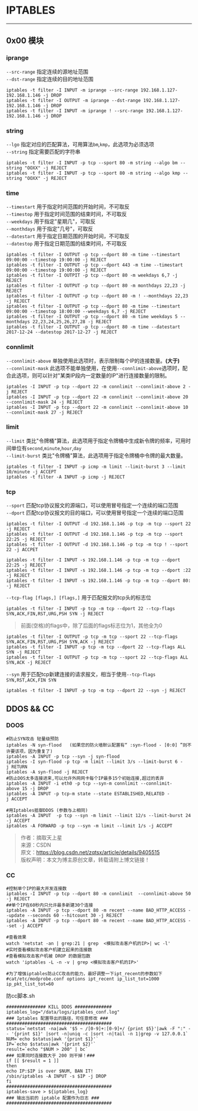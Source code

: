 # IPTABLES

---

## 0x00 模块

### iprange

`--src-range` 指定连续的源地址范围  
`--dst-range` 指定连续的目的地址范围

`iptables -t filter -I INPUT -m iprange --src-range 192.168.1.127-192.168.1.146 -j DROP`  
`iptables -t filter -I OUTPUT -m iprange --dst-range 192.168.1.127-192.168.1.146 -j DROP`  
`iptables -t filter -I INPUT -m iprange ! --src-range 192.168.1.127-192.168.1.146 -j DROP`  

### string

`--lgo` 指定对应的匹配算法，可用算法`bm`,`kmp`，此选项为必须选项  
`--string` 指定需要匹配的字符串  

`iptables -t filter -I INPUT -p tcp --sport 80 -m string --algo bm --string "OOXX" -j REJECT`  
`iptables -t filter -I INPUT -p tcp --sport 80 -m string --algo kmp --string "OOXX" -j REJECT`  

### time

`--timestart` 用于指定时间范围的开始时间，不可取反  
`--timestop` 用于指定时间范围的结束时间，不可取反  
`--weekdays` 用于指定"星期几"，可取反  
`--monthdays` 用于指定"几号"，可取反  
`--datestart` 用于指定日期范围的开始时间，不可取反  
`--datestop` 用于指定日期范围的结束时间，不可取反  

`iptables -t filter -I OUTPUT -p tcp --dport 80 -m time --timestart 09:00:00 --timestop 19:00:00 -j REJECT`  
`iptables -t filter -I OUTPUT -p tcp --dport 443 -m time --timestart 09:00:00 --timestop 19:00:00 -j REJECT`  
`iptables -t filter -I OUTPIT -p tcp --dport 80 -m weekdays 6,7 -j REJECT`  
`iptables -t filter -I OUTPUT -p tcp --dport 80 -m monthdays 22,23 -j REJECT`  
`iptables -t filter -I OUTPUT -p tcp --dport 80 -m ! --monthdays 22,23 -j REJECT`  
`iptables -t filter -I OUTPUT -p tcp --dport 80 -m time --timestart 09:00:00 --timestop 18:00:00 --weekdays 6,7 -j REJECT`  
`iptables -t filter -I OUTPUT -p tcp --dport 80 -m time weekdays 5 --monthdays 22,23,24,25,26,27,28 -j REJECT`  
`iptables -t filter -I OUTPUT -p tcp --dport 80 -m time --datestart 2017-12-24 --datestop 2017-12-27 -j REJECT`  

### connlimit

`--connlimit-above` 单独使用此选项时，表示限制每个IP的连接数量。**(大于)**  
`--connlimit-mask` 此选项不能单独使用，在使用`--connlimit-above`选项时，配合此选项，则可以针对"某类IP段内一定数量的IP"进行连接数量的限制。

`iptables -I INPUT -p tcp --dport 22 -m connlimit --connlimit-above 2 -j REJECT`  
`iptables -I INPUT -p tcp --dport 22 -m connlimit --connlimit-above 20 --connlimit-mask 24 -j REJECT`  
`iptables -I INPUT -p tcp --dport 22 -m connlimit --connlimit-above 10 --connlimit-mask 27 -j REJECT`  

### limit

`--limit` 类比"令牌桶"算法，此选项用于指定令牌桶中生成新令牌的频率，可用时间单位有`second`,`minute`,`hour`,`day`  
`--limit-burst` 类比"令牌桶"算法，此选项用于指定令牌桶中令牌的最大数量。  

`iptables -t filter -I INPUT -p icmp -m limit --limit-burst 3 --limit 10/minute -j ACCEPT`  
`iptables -t filter -A INPUT -p icmp -j REJECT`  

### tcp

`--sport` 匹配tcp协议报文的源端口，可以使用冒号指定一个连续的端口范围  
`--dport` 匹配tcp协议报文的目的端口，可以使用冒号指定一个连续的端口范围  

`iptables -t filter -I OUTPUT -d 192.168.1.146 -p tcp -m tcp --sport 22 -j REJECT`  
`iptables -t filter -I OUTPUT -d 192.168.1.146 -p tcp -m tcp --sport 22:25 -j REJECT`  
`iptables -t filter -I OUTPUT -d 192.168.1.146 -p tcp -m tcp ! --sport 22 -j ACCPET`  

`iptables -t filter -I INPUT -s 192.168.1.146 -p tcp -m tcp --dport 22:25 -j REJECT`  
`iptables -t filter -I INPUT -s 192.168.1.146 -p tcp -m tcp --dport :22 -j REJECT`  
`iptables -t filter -I INPUT -s 192.168.1.146 -p tcp -m tcp --dport 80: -j REJECT`  

`--tcp-flag [flags,] [flags,]` 用于匹配报文的tcp头的标志位  

`iptables -t filter -I INPUT -p tcp -m tcp --dport 22 --tcp-flags SYN,ACK,FIN,RST,URG,PSH SYN -j REJECT`  
> 前面(空格)的flags中，除了后面的flags标志位为1，其他全为0  

`iptables -t filter -I OUTPUT -p tcp -m tcp --sport 22 --tcp-flags SYN,ACK,FIN,RST,URG,PSH SYN,ACK -j REJECT`  
`iptables -t filter -I INPUT -p tcp -m tcp --dport 22 --tcp-flags ALL SYN -j REJECT`  
`iptables -t filter -I OUTPUT -p tcp -m tcp --sport 22 --tcp-flags ALL SYN,ACK -j REJECT`  

`--syn` 用于匹配tcp新建连接的请求报文，相当于使用`--tcp-flags SYN,RST,ACK,FIN SYN`  

`iptables -t filter -I INPUT -p tcp -m tcp --dport 22 --syn -j REJECT`  

## DDOS && CC

### DOOS

```
#防止SYN攻击 轻量级预防   
iptables -N syn-flood   (如果您的防火墙默认配置有“ :syn-flood - [0:0] ”则不许要该项，因为重复了)
iptables -A INPUT -p tcp --syn -j syn-flood   
iptables -I syn-flood -p tcp -m limit --limit 3/s --limit-burst 6 -j RETURN   
iptables -A syn-flood -j REJECT   
#防止DOS太多连接进来,可以允许外网网卡每个IP最多15个初始连接,超过的丢弃   
iptables -A INPUT -i eth0 -p tcp --syn-m connlimit --connlimit-above 15 -j DROP   
iptables -A INPUT -p tcp-m state --state ESTABLISHED,RELATED -j ACCEPT  
  
#用Iptables抵御DDOS (参数与上相同)   
iptables -A INPUT  -p tcp --syn -m limit --limit 12/s --limit-burst 24 -j ACCEPT  
iptables -A FORWARD -p tcp --syn -m limit --limit 1/s -j ACCEPT  
```

> 作者：摘取天上星  
来源：CSDN  
原文：https://blog.csdn.net/zqtsx/article/details/9405515  
版权声明：本文为博主原创文章，转载请附上博文链接！ 

### CC

```
#控制单个IP的最大并发连接数
iptables -I INPUT -p tcp --dport 80 -m connlimit  --connlimit-above 50 -j REJECT  
##单个IP在60秒内只允许最多新建30个连接  
iptables -A INPUT -p tcp --dport 80 -m recent --name BAD_HTTP_ACCESS --update --seconds 60 --hitcount 30 -j REJECT  
iptables -A INPUT -p tcp --dport 80 -m recent --name BAD_HTTP_ACCESS --set -j ACCEPT  
```

```
#查看效果  
watch 'netstat -an | grep:21 | grep  <模拟攻击客户机的IP>| wc -l'  
#实时查看模拟攻击客户机建立起来的连接数  
#查看模拟攻击客户机被 DROP 的数据包数  
watch 'iptables -L -n -v | grep <模拟攻击客户机的IP>'
```

```
#为了增强iptables防止CC攻击的能力，最好调整一下ipt_recent的参数如下  
#cat/etc/modprobe.conf options ipt_recent ip_list_tot=1000 ip_pkt_list_tot=60  
```  

防cc脚本.sh  

```
############### KILL DDOS ##############
iptables_log="/data/logs/iptables_conf.log"
### Iptables 配置导出的路径，可任意修改 ###
########################################
status=`netstat -na|awk '$5 ~ /[0-9]+:[0-9]+/ {print $5}'|awk -F ":" -- '{print $1}' |sort -n|uniq -c |sort -n|tail -n 1|grep -v 127.0.0.1`
NUM=`echo $status|awk '{print $1}'`
IP=`echo $status|awk '{print $2}'`
result=`echo "$NUM > 200" | bc`
### 如果同时连接数大于 200 则干掉！###
if [[ $result = 1 ]]
then
echo IP:$IP is over $NUM, BAN IT!
/sbin/iptables -A INPUT -s $IP -j DROP
fi
########################################
iptables-save > ${iptables_log}
### 输出当前的 iptable 配置作为日志 ###
########################################
```